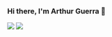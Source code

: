 ### Hi there, I'm Arthur Guerra 👋


![](https://github-readme-stats.vercel.app/api?username=arthurcg2&count_private=true&hide=stars&bg_color=30,e96443,904e95&title_color=fff&text_color=fff&show_icons=true&icon_color=fff)
![](https://github-readme-stats.vercel.app/api/top-langs/?username=arthurcg2&layout=compact&bg_color=30,e96443,904e95&title_color=fff&text_color=fff&langs_count=6)

